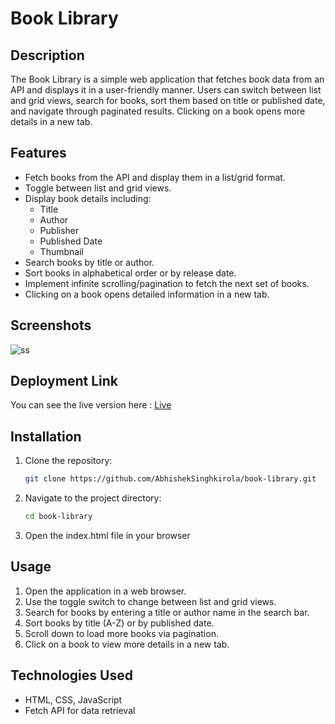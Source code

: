 # Book Library

## Description

The Book Library is a simple web application that fetches book data from an API and displays it in a user-friendly manner. Users can switch between list and grid views, search for books, sort them based on title or published date, and navigate through paginated results. Clicking on a book opens more details in a new tab.

## Features

- Fetch books from the API and display them in a list/grid format.
- Toggle between list and grid views.
- Display book details including:
  - Title
  - Author
  - Publisher
  - Published Date
  - Thumbnail
- Search books by title or author.
- Sort books in alphabetical order or by release date.
- Implement infinite scrolling/pagination to fetch the next set of books.
- Clicking on a book opens detailed information in a new tab.

## Screenshots
![ss](https://github.com/user-attachments/assets/17dbd944-b91d-405b-98c6-cf93aaa89e7d)

## Deployment Link
You can see the live version here :
[Live](https://abhishek-book-library.netlify.app/)

## Installation

1. Clone the repository:
   ```sh
   git clone https://github.com/AbhishekSinghkirola/book-library.git
   ```
2. Navigate to the project directory:
   ```sh
   cd book-library
   ```
3. Open the index.html file in your browser

## Usage

1. Open the application in a web browser.
2. Use the toggle switch to change between list and grid views.
3. Search for books by entering a title or author name in the search bar.
4. Sort books by title (A-Z) or by published date.
5. Scroll down to load more books via pagination.
6. Click on a book to view more details in a new tab.

## Technologies Used

- HTML, CSS, JavaScript
- Fetch API for data retrieval
